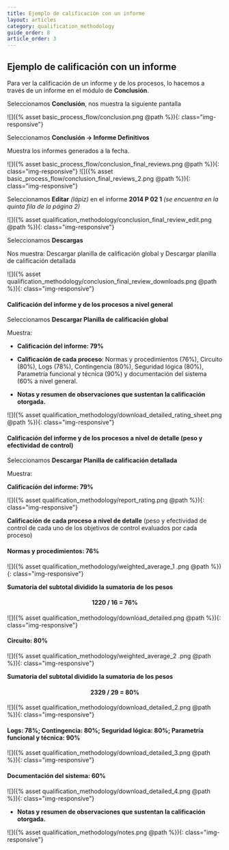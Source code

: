 ```yaml
---
title: Ejemplo de calificación con un informe
layout: articles
category: qualification_methodology
guide_order: 8
article_order: 3
---
```


## Ejemplo de calificación con un informe

Para ver la calificación de un informe y de los procesos, lo hacemos a través de un informe en el módulo de **Conclusión**.


Seleccionamos **Conclusión**, nos muestra la siguiente pantalla


![]({% asset basic_process_flow/conclusion.png @path %}){: class="img-responsive"}	

	
Seleccionamos **Conclusión -> Informe Definitivos**


Muestra los informes generados a la fecha.


![]({% asset basic_process_flow/conclusion_final_reviews.png @path %}){: class="img-responsive"}
![]({% asset basic_process_flow/conclusion_final_reviews_2.png @path %}){: class="img-responsive"}

Seleccionamos **Editar** *(lápiz)* en el informe **2014 P 02 1** *(se encuentra en la quinta fila de la página 2)*


![]({% asset qualification_methodology/conclusion_final_review_edit.png @path %}){: class="img-responsive"}


Seleccionamos **Descargas**


Nos muestra: Descargar planilla de calificación global y Descargar planilla de calificación detallada


![]({% asset qualification_methodology/conclusion_final_review_downloads.png @path %}){: class="img-responsive"}

#### Calificación del informe y de los procesos a nivel general


Seleccionamos **Descargar Planilla de calificación global**


Muestra:

- **Calificación del informe: 79%**

- **Calificación de cada proceso**: Normas y procedimientos (76%), Circuito (80%), Logs (78%), Contingencia (80%), Seguridad lógica (80%), Parametría funcional y técnica (90%) y documentación del sistema (60% a nivel general. 

- **Notas y resumen de observaciones que sustentan la calificación otorgada.**


![]({% asset qualification_methodology/download_detailed_rating_sheet.png @path %}){: class="img-responsive"}	


#### Calificación del informe y de los procesos a nivel de detalle (peso y efectividad de control)


Seleccionamos **Descargar Planilla de calificación detallada**


Muestra:


**Calificación del informe: 79%**

![]({% asset qualification_methodology/report_rating.png @path %}){: class="img-responsive"}	


**Calificación de cada proceso a nivel de detalle** (peso y efectividad de control de cada uno de los objetivos de control evaluados por cada proceso)

#### Normas y procedimientos: 76%


![]({% asset qualification_methodology/weighted_average_1	.png @path %}){: class="img-responsive"}

**Sumatoria del subtotal dividido la sumatoria de los pesos**


#### <div align="center">1220 / 16 = 76% 


![]({% asset qualification_methodology/download_detailed.png @path %}){: class="img-responsive"}	

#### Circuito: 80%


![]({% asset qualification_methodology/weighted_average_2	.png @path %}){: class="img-responsive"}


**Sumatoria del subtotal dividido la sumatoria de los pesos**


#### <div align="center">2329 / 29 = 80% 


![]({% asset qualification_methodology/download_detailed_2.png @path %}){: class="img-responsive"}	

#### Logs: 78%; Contingencia: 80%; Seguridad lógica: 80%; Parametría funcional y técnica: 90%

![]({% asset qualification_methodology/download_detailed_3.png @path %}){: class="img-responsive"}	

#### Documentación del sistema: 60%


![]({% asset qualification_methodology/download_detailed_4.png @path %}){: class="img-responsive"}


- **Notas y resumen de observaciones que sustentan la calificación otorgada.**


![]({% asset qualification_methodology/notes.png @path %}){: class="img-responsive"}
